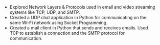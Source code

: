 * Explored Network Layers & Protocols used in email and video streaming systems like TCP, UDP, and SMTP.
* Created a UDP chat application in Python for communicating on the same Wi-Fi network using Socket Programming.
* Created a mail client in Python that sends and receives emails. Used TCP to establish a connection and the SMTP protocol for communication.
